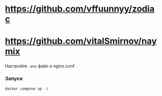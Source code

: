 # https://github.com/vffuunnyy/zodiac
# https://github.com/vitalSmirnov/naymix

###
Настройте `.env` файл и nginx.conf

### Запуск
```bash
docker compose up -d
```
